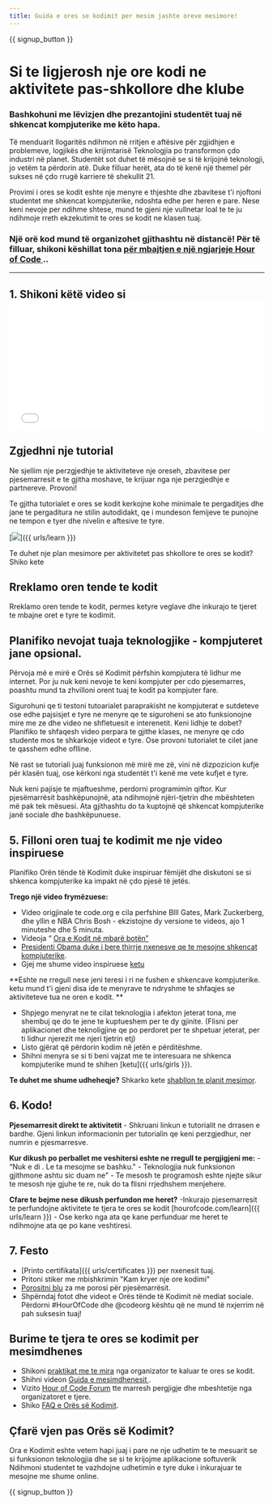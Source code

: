 ```yaml
---
title: Guida e ores se kodimit per mesim jashte oreve mesimore!
---
```


{{ signup_button }}

# Si te ligjerosh nje ore kodi ne aktivitete pas-shkollore dhe klube

### Bashkohuni me lëvizjen dhe prezantojini studentët tuaj në shkencat kompjuterike me këto hapa.

Të menduarit llogaritës ndihmon në rritjen e aftësive për zgjidhjen e problemeve, logjikës dhe krijimtarisë Teknologjia po transformon çdo industri në planet. Studentët sot duhet të mësojnë se si të krijojnë teknologji, jo vetëm ta përdorin atë. Duke filluar herët, ata do të kenë një themel për sukses në çdo rrugë karriere të shekullit 21.

Provimi i ores se kodit eshte nje menyre e thjeshte dhe zbavitese t'i njoftoni studentet me shkencat kompjuterike, ndoshta edhe per heren e pare. Nese keni nevoje per ndihme shtese, mund te gjeni nje vullnetar loal te te ju ndihmoje rreth ekzekutimit te ores se kodit ne klasen tuaj.

### Një orë kod mund të organizohet gjithashtu në distancë! Për të filluar, shikoni këshillat tona [ për mbajtjen e një ngjarjeje Hour of Code ](https://hourofcode.com/us/how-to/virtual)..

* * *

## 1. Shikoni këtë video si <iframe width="500" height="255" src="//www.youtube.com/embed/SrnvvWDm73k" frameborder="0" allowfullscreen></iframe> 

## Zgjedhni nje tutorial

Ne sjellim nje perzgjedhje te aktiviteteve nje oreseh, zbavitese per pjesemarresit e te gjitha moshave, te krijuar nga nje perzgjedhje e partnereve. Provoni! 

Te gjitha tutorialet e ores se kodit kerkojne kohe minimale te pergaditjes dhe jane te pergaditura ne stilin autodidakt, qe i mundeson femijeve te punojne ne tempon e tyer dhe nivelin e aftesive te tyre. 

[![](/images/fit-700/tutorials.png)]({{ urls/learn }})

Te duhet nje plan mesimore per aktivitetet pas shkollore te ores se kodit? Shiko kete

## Rreklamo oren tende te kodit 

Rreklamo oren tende te kodit, permes ketyre veglave dhe inkurajo te tjeret te mbajne oret e tyre te kodimit. 

## Planifiko nevojat tuaja teknologjike - kompjuteret jane opsional.

Përvoja më e mirë e Orës së Kodimit përfshin kompjutera të lidhur me internet. Por ju nuk keni nevoje te keni kompjuter per cdo pjesemarres, poashtu mund ta zhvilloni orent tuaj te kodit pa kompjuter fare. 

Sigurohuni qe ti testoni tutoarialet paraprakisht ne kompjuterat e sutdeteve ose edhe pajsisjet e tyre ne menyre qe te siguroheni se ato funksionojne mire me ze dhe video ne shfletuesit e interenetit. Keni lidhje te dobet? Planifiko te shfaqesh video perpara te gjithe klases, ne menyre qe cdo studente mos te shkarkoje videot e tyre. Ose provoni tutorialet te cilet jane te qasshem edhe oflline.

Në rast se tutoriali juaj funksionon më mirë me zë, vini në dizpozicion kufje për klasën tuaj, ose kërkoni nga studentët t'i kenë me vete kufjet e tyre.

Nuk keni pajisje te mjaftueshme, perdorni programimin qiftor. Kur pjesëmarrësit bashkëpunojnë, ata ndihmojnë njëri-tjetrin dhe mbështeten më pak tek mësuesi. Ata gjithashtu do ta kuptojnë që shkencat kompjuterike janë sociale dhe bashkëpunuese.

## 5. Filloni oren tuaj te kodimit me nje video inspiruese

Planifiko Orën tënde të Kodimit duke inspiruar fëmijët dhe diskutoni se si shkenca kompjuterike ka impakt në çdo pjesë të jetës.

**Trego një video frymëzuese:**

- Video origjinale te code.org e cila perfshine BIll Gates, Mark Zuckerberg, dhe yllin e NBA Chris Bosh - ekzistojne dy versione te videos, ajo 1 minuteshe dhe 5 minuta.
- Videoja “ [Ora e Kodit në mbarë botën”](https://www.youtube.com/watch?v=KsOIlDT145A)
- [Presidenti Obama duke i bere thirrje nxenesve qe te mesojne shkencat kompjuterike](https://www.youtube.com/watch?v=6XvmhE1J9PY).
- Gjej me shume video inspiruese [ketu](https://www.youtube.com/playlist?list=PLzdnOPI1iJNfpD8i4Sx7U0y2MccnrNZuP)

**Eshte ne rregull nese jeni teresi i ri ne fushen e shkencave kompjuterike. ketu mund t'i gjeni disa ide te menyrave te ndryshme te shfaqjes se aktiviteteve tua ne oren e kodit. **

- Shpjego menyrat ne te cilat teknologjia i afekton jeterat tona, me shembuj qe do te jene te kuptueshem per te dy gjinite. (Flisni per aplikacionet dhe teknoligjine qe po perdoret per te shpetuar jeterat, per ti lidhur njerezit me njeri tjetrin etj)
- Listo gjërat që përdorin kodim në jetën e përditëshme.
- Shihni menyra se si ti beni vajzat me te interesuara ne shkenca kompjuterike mund te shihen [ketu]({{ urls/girls }}).

**Te duhet me shume udheheqje?** Shkarko kete [shabllon te planit mesimor](/files/AfterschoolEducatorLessonPlanOutline.docx).

## 6. Kodo!

**Pjesemarresit direkt te aktivitetit** - Shkruani linkun e tutorialit ne drrasen e bardhe. Gjeni linkun informacionin per tutorialin qe keni perzgjedhur, ner numrin e pjesmarresve. 

**Kur dikush po perballet me veshitersi eshte ne rregull te pergjigjeni me:** - “Nuk e di . Le ta mesojme se bashku." - Teknologjia nuk funksionon gjithmone ashtu sic duam ne" - Te mesosh te programosh eshte njejte sikur te mesosh nje gjuhe te re, nuk do ta flisni rrjedhshem menjehere.

**Cfare te bejme nese dikush perfundon me heret?** -Inkurajo pjesemarresit te perfundojne aktivitete te tjera te ores se kodit [hourofcode.com/learn]({{ urls/learn }}) - Ose kerko nga ata qe kane perfunduar me heret te ndihmojne ata qe po kane veshtiresi.

## 7. Festo

- [Printo certifikata]({{ urls/certificates }}) per nxenesit tuaj. 
- Pritoni stiker me mbishkrimin "Kam kryer nje ore kodimi"
- [Porositni blu](https://www.amazon.com/stores/Code/page/8557B2A6-EBF2-4C9F-95C5-C3256FBA0220?ref_=ast_bln) za me porosi për pjesëmarrësit.
- Shpërndaj fotot dhe videot e Orës tënde të Kodimit në mediat sociale. Përdorni #HourOfCode dhe @codeorg kështu që ne mund të nxjerrim në pah suksesin tuaj!

## Burime te tjera te ores se kodimit per mesimdhenes

- Shikoni [praktikat me te mira](http://www.slideshare.net/TeachCode/hour-of-code-best-practices-for-successful-educators-51273466) nga organizator te kaluar te ores se kodit.
- Shihni videon [Guida e mesimdhenesit ](https://youtu.be/EJeMeSW2-Mw).
- Vizito [Hour of Code Forum](http://forum.code.org/c/plc/hour-of-code) tte marresh pergjigje dhe mbeshtetije nga organizatoret e tjere.
- Shiko [FAQ e Orës së Kodimit](https://support.code.org/hc/en-us/categories/200147083-Hour-of-Code).

## Çfarë vjen pas Orës së Kodimit?

Ora e Kodimit eshte vetem hapi juaj i pare ne nje udhetim te te mesuarit se si funksionon teknologjia dhe se si te krijojme aplikacione softuverik Ndihmoni studentet te vazhdojne udhetimin e tyre duke i inkurajuar te mesojne me shume online.

{{ signup_button }}